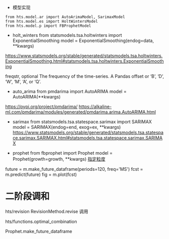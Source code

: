 
* 模型实现
```
from hts.model.ar import AutoArimaModel, SarimaxModel
from hts.model.es import HoltWintersModel
from hts.model.p import FBProphetModel
```



* holt_winters
from statsmodels.tsa.holtwinters import ExponentialSmoothing
model = ExponentialSmoothing(endog=data, **kwargs)

https://www.statsmodels.org/stable/generated/statsmodels.tsa.holtwinters.ExponentialSmoothing.html#statsmodels.tsa.holtwinters.ExponentialSmoothing

freqstr, optional
The frequency of the time-series. A Pandas offset or ‘B’, ‘D’, ‘W’, ‘M’, ‘A’, or ‘Q’.


* auto_arima
from pmdarima import AutoARIMA
model = AutoARIMA(**kwargs)

https://pypi.org/project/pmdarima/
https://alkaline-ml.com/pmdarima/modules/generated/pmdarima.arima.AutoARIMA.html



* sarimax
from statsmodels.tsa.statespace.sarimax import SARIMAX
model = SARIMAX(endog=end, exog=ex, **kwargs)
https://www.statsmodels.org/stable/generated/statsmodels.tsa.statespace.sarimax.SARIMAX.html#statsmodels.tsa.statespace.sarimax.SARIMAX


* prophet
from fbprophet import Prophet
model = Prophet(growth=growth, **kwargs)
[指定粒度](https://facebook.github.io/prophet/docs/non-daily_data.html)

future = m.make_future_dataframe(periods=120, freq='MS')
fcst = m.predict(future)
fig = m.plot(fcst)

# 二阶段调和
hts/revision RevisionMethod.revise 调用

hts/functions.optimal_combination


Prophet.make_future_dataframe



